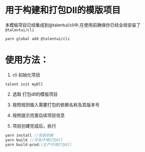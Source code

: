 # 用于构建和打包Dll的模版项目

本模板项目已经集成到@talentui/cli中,在使用前确保你已经全局安装了`@talentui/cli`
```nodejs
yarn global add @talentui/cli
```

# 使用方法：
1. cli 初始化项目
```nodejs
talent init myDll
```

2. 选取 打包dll的模版项目

3. 按照规则输入需要打包的依赖名称及其版本号

4. 按照提示完善后续项目信息

5. 项目创建完成后，执行
```javascript
yarn install //安装依赖
yarn build //开发环境打包dll
yarn build-prod//生产环境打包dll
```
